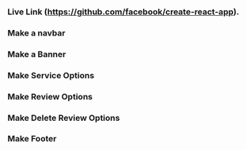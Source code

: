

### Live Link (https://github.com/facebook/create-react-app).

### Make a navbar
### Make a Banner
### Make Service Options
### Make Review Options
### Make Delete Review Options
### Make Footer



